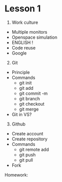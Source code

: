 # Lesson 1

1. Work culture
  - Multiple monitors
  - Openspace simulation
  - ENGLISH !
  - Code reuse
  - Google
  
2. Git
  - Principle
  - Commands
    - git init
    - git add
    - git commit -m
    - git branch
    - git checkout
    - git merge
  - Git in VS?
  
3. Github
  - Create account
  - Create repository
  - Commands
    - git remote add
    - git push
    - git pull    
  - Fork
 
Homework: 
  

